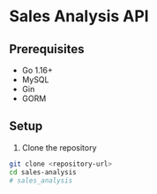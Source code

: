 # Sales Analysis API

## Prerequisites

- Go 1.16+
- MySQL
- Gin
- GORM

## Setup

1. Clone the repository

```bash
git clone <repository-url>
cd sales-analysis
#   s a l e s _ a n a l y s i s  
 